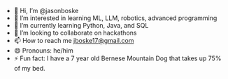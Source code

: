 - 👋 Hi, I’m @jasonboske
- 👀 I’m interested in learning ML, LLM, robotics, advanced programming
- 🌱 I’m currently learning Python, Java, and SQL
- 💞️ I’m looking to collaborate on hackathons
- 📫 How to reach me jboske17@gmail.com
- 😄 Pronouns: he/him
- ⚡ Fun fact: I have a 7 year old Bernese Mountain Dog that takes up 75% of my bed.

<!---
jasonboske/jasonboske is a ✨ special ✨ repository because its `README.md` (this file) appears on your GitHub profile.
You can click the Preview link to take a look at your changes.
--->
